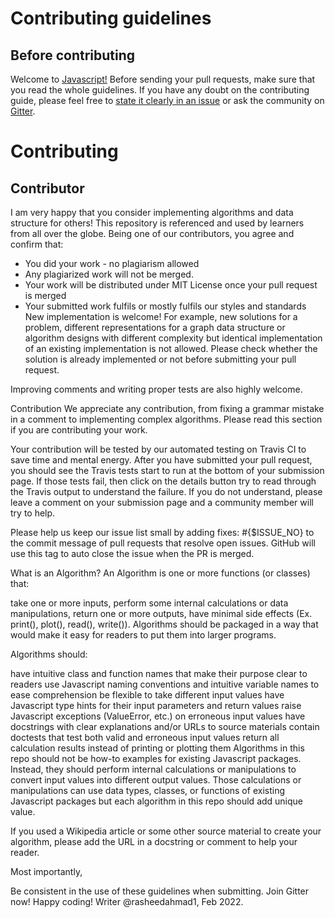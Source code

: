 # Contributing guidelines
## Before contributing
Welcome to [Javascript!](https://github.com/RasheedAhmad1/JavaScript-ES6) Before sending your pull requests, make sure that you read the whole guidelines. If you have any doubt on the contributing guide, please feel free to [state it clearly in an issue](https://github.com/RasheedAhmad1/JavaScript-ES6/issues/new) or ask the community on [Gitter](https://gitter.im/RasheedAhmad1/community).

# Contributing
## Contributor
I am very happy that you consider implementing algorithms and data structure for others! This repository is referenced and used by learners from all over the globe. Being one of our contributors, you agree and confirm that:

* You did your work - no plagiarism allowed
* Any plagiarized work will not be merged.
* Your work will be distributed under MIT License once your pull request is merged
* Your submitted work fulfils or mostly fulfils our styles and standards
New implementation is welcome! For example, new solutions for a problem, different representations for a graph data structure or algorithm designs with different complexity but identical implementation of an existing implementation is not allowed. Please check whether the solution is already implemented or not before submitting your pull request.

Improving comments and writing proper tests are also highly welcome.

Contribution
We appreciate any contribution, from fixing a grammar mistake in a comment to implementing complex algorithms. Please read this section if you are contributing your work.

Your contribution will be tested by our automated testing on Travis CI to save time and mental energy. After you have submitted your pull request, you should see the Travis tests start to run at the bottom of your submission page. If those tests fail, then click on the details button try to read through the Travis output to understand the failure. If you do not understand, please leave a comment on your submission page and a community member will try to help.

Please help us keep our issue list small by adding fixes: #{$ISSUE_NO} to the commit message of pull requests that resolve open issues. GitHub will use this tag to auto close the issue when the PR is merged.

What is an Algorithm?
An Algorithm is one or more functions (or classes) that:

take one or more inputs,
perform some internal calculations or data manipulations,
return one or more outputs,
have minimal side effects (Ex. print(), plot(), read(), write()).
Algorithms should be packaged in a way that would make it easy for readers to put them into larger programs.

Algorithms should:

have intuitive class and function names that make their purpose clear to readers
use Javascript naming conventions and intuitive variable names to ease comprehension
be flexible to take different input values
have Javascript type hints for their input parameters and return values
raise Javascript exceptions (ValueError, etc.) on erroneous input values
have docstrings with clear explanations and/or URLs to source materials
contain doctests that test both valid and erroneous input values
return all calculation results instead of printing or plotting them
Algorithms in this repo should not be how-to examples for existing Javascript packages. Instead, they should perform internal calculations or manipulations to convert input values into different output values. Those calculations or manipulations can use data types, classes, or functions of existing Javascript packages but each algorithm in this repo should add unique value.

If you used a Wikipedia article or some other source material to create your algorithm, please add the URL in a docstring or comment to help your reader.

Most importantly,

Be consistent in the use of these guidelines when submitting.
Join Gitter now!
Happy coding!
Writer @rasheedahmad1, Feb 2022.
